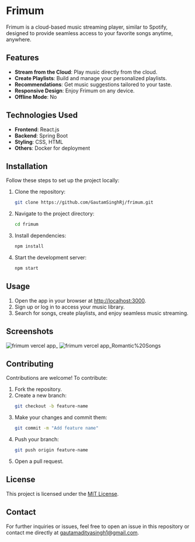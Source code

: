 # Frimum

Frimum is a cloud-based music streaming player, similar to Spotify, designed to provide seamless access to your favorite songs anytime, anywhere.

## Features

- **Stream from the Cloud**: Play music directly from the cloud.
- **Create Playlists**: Build and manage your personalized playlists.
- **Recommendations**: Get music suggestions tailored to your taste.
- **Responsive Design**: Enjoy Frimum on any device.
- **Offline Mode**: No

## Technologies Used

- **Frontend**: React.js
- **Backend**: Spring Boot
- **Styling**: CSS, HTML
- **Others**: Docker for deployment

## Installation

Follow these steps to set up the project locally:

1. Clone the repository:
    ```bash
    git clone https://github.com/GautamSinghRj/frimum.git
    ```
2. Navigate to the project directory:
    ```bash
    cd frimum
    ```
3. Install dependencies:
    ```bash
    npm install
    ```
4. Start the development server:
    ```bash
    npm start
    ```

## Usage

1. Open the app in your browser at [http://localhost:3000](http://localhost:3000).
2. Sign up or log in to access your music library.
3. Search for songs, create playlists, and enjoy seamless music streaming.

## Screenshots


![frimum vercel app_](https://github.com/user-attachments/assets/75b22228-4cb9-43a8-8b0c-ae71b329479b)
![frimum vercel app_Romantic%20Songs](https://github.com/user-attachments/assets/5473ec3e-c072-47f1-8b7f-4269605e0804)

## Contributing

Contributions are welcome! To contribute:

1. Fork the repository.
2. Create a new branch:
    ```bash
    git checkout -b feature-name
    ```
3. Make your changes and commit them:
    ```bash
    git commit -m "Add feature name"
    ```
4. Push your branch:
    ```bash
    git push origin feature-name
    ```
5. Open a pull request.

## License

This project is licensed under the [MIT License](LICENSE).

## Contact

For further inquiries or issues, feel free to open an issue in this repository or contact me directly at [gautamadityasingh1@gmail.com](mailto:gautamadityasingh1@gmail.com).
